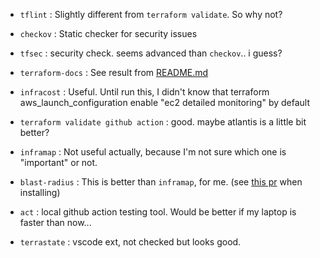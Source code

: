 - `tflint` : Slightly different from `terraform validate`. So why not?
- `checkov` : Static checker for security issues
- `tfsec` : security check. seems advanced than `checkov`.. i guess?
- `terraform-docs` : See result from [README.md](./README.md)
- `infracost` : Useful. Until run this, I didn't know that terraform aws_launch_configuration enable "ec2 detailed monitoring" by default
- `terraform validate github action` : good. maybe atlantis is a little bit better?
- `inframap` : Not useful actually, because I'm not sure which one is "important" or not.
- `blast-radius` : This is better than `inframap`, for me. (see [this pr](https://github.com/28mm/blast-radius/issues/109) when installing)

- `act` : local github action testing tool. Would be better if my laptop is faster than now...

- `terrastate` : vscode ext, not checked but looks good.


